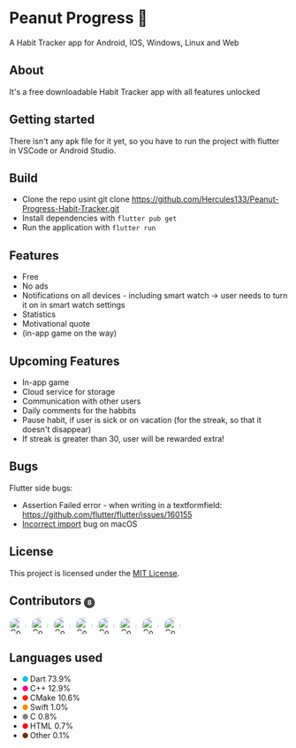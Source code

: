 # Peanut Progress 🥜

A Habit Tracker app for Android, IOS, Windows, Linux and Web

## About

It's a free downloadable Habit Tracker app with all features unlocked

## Getting started

There isn't any apk file for it yet, so you have to run the project with flutter in VSCode or Android Studio.

## Build

- Clone the repo usint git clone https://github.com/Hercules133/Peanut-Progress-Habit-Tracker.git
- Install dependencies with `flutter pub get`
- Run the application with `flutter run`

## Features
- Free
- No ads
- Notifications on all devices - including smart watch
-> user needs to turn it on in smart watch settings
- Statistics
- Motivational quote
- (in-app game on the way)

## Upcoming Features
- In-app game
- Cloud service for storage
- Communication with other users
- Daily comments for the habbits
- Pause habit, if user is sick or on vacation (for the streak, so that it doesn't disappear)
- If streak is greater than 30, user will be rewarded extra!

## Bugs
Flutter side bugs:
- Assertion Failed error - when writing in a textformfield: https://github.com/flutter/flutter/issues/160155
- [Incorrect import](INCIMPORT.md) bug on macOS

## License
This project is licensed under the [MIT License](LICENSE.md).

## Contributors <span style="display:inline-block; width:20px; height:20px; background:rgb(70, 68, 68); color:white; text-align:center; border-radius:50%; line-height:20px; font-size:12px;">8</span>
<div style="display: flex; flex-wrap: nowrap; gap: 10px;">
  <a href="https://github.com/Hercules133"><img src="https://github.com/Hercules133.png" alt="Contributor 1" width="30" style="border-radius: 50%;" /></a>
  <a href="https://github.com/sajid-rehan"><img src="https://github.com/sajid-rehan.png" alt="Contributor 2" width="30" style="border-radius: 50%;" /></a>
  <a href="https://github.com/frotti13"><img src="https://github.com/frotti13.png" alt="Contributor 3" width="30" style="border-radius: 50%;" /></a>
  <a href="https://github.com/inazll"><img src="https://github.com/inazll.png" alt="Contributor 4" width="30" style="border-radius: 50%;" /></a>
  <a href="https://github.com/MelindaKienle"><img src="https://github.com/MelindaKienle.png" alt="Contributor 5" width="30" style="border-radius: 50%;" /></a>
  <a href="https://github.com/Fezaaan"><img src="https://github.com/Fezaaan.png" alt="Contributor 6" width="30" style="border-radius: 50%;" /></a>
  <a href="https://github.com/Papi-Pap"><img src="https://github.com/Papi-Pap.png" alt="Contributor 7" width="30" style="border-radius: 50%;" /></a>
  <a href="https://github.com/koliver2k2"><img src="https://github.com/koliver2k2.png" alt="Contributor 8" width="30" style="border-radius: 50%;" /></a>
</div>


## Languages used
- <span style="display:inline-block; width:10px; height:10px; background-color:#00C2D8; border-radius:50%;"></span> Dart 73.9%
- <span style="display:inline-block; width:10px; height:10px; background-color:#FF007F; border-radius:50%;"></span> C++ 12.9%
- <span style="display:inline-block; width:10px; height:10px; background-color:#FF1E00; border-radius:50%;"></span> CMake 10.6%
- <span style="display:inline-block; width:10px; height:10px; background-color:#FF8800; border-radius:50%;"></span> Swift 1.0%
- <span style="display:inline-block; width:10px; height:10px; background-color:#808080; border-radius:50%;"></span> C 0.8%
- <span style="display:inline-block; width:10px; height:10px; background-color:#FB0314; border-radius:50%;"></span> HTML 0.7%
- <span style="display:inline-block; width:10px; height:10px; background-color:#6E3100; border-radius:50%;"></span> Other 0.1%


